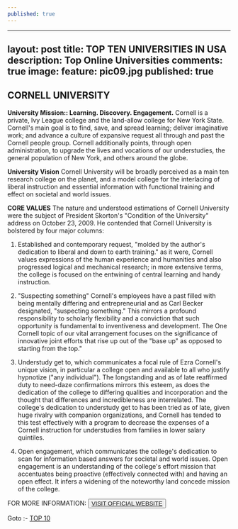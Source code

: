 ```yaml
---
published: true
---
```

---
layout: post
title: TOP TEN UNIVERSITIES IN USA
description: Top Online Universities
comments: true
image:
  feature: pic09.jpg
published: true
---
## CORNELL UNIVERSITY ##

**University Mission:: Learning. Discovery. Engagement.**
Cornell is a private, Ivy League college and the land-allow college for New York State. Cornell's main goal is to find, save, and spread learning; deliver imaginative work; and advance a culture of expansive request all through and past the Cornell people group. Cornell additionally points, through open administration, to upgrade the lives and vocations of our understudies, the general population of New York, and others around the globe.

**University Vision**
Cornell University will be broadly perceived as a main ten research college on the planet, and a model college for the interlacing of liberal instruction and essential information with functional training and effect on societal and world issues.

**CORE VALUES**
The nature and understood estimations of Cornell University were the subject of President Skorton's "Condition of the University" address on October 23, 2009. He contended that Cornell University is bolstered by four major columns:

1. Established and contemporary request, "molded by the author's dedication to liberal and down to earth training." as it were, Cornell values expressions of the human experience and humanities and also progressed logical and mechanical research; in more extensive terms, the college is focused on the entwining of central learning and handy instruction.

2. "Suspecting something" Cornell's employees have a past filled with being mentally differing and entrepreneurial and as Carl Becker designated, "suspecting something." This mirrors a profound responsibility to scholarly flexibility and a conviction that such opportunity is fundamental to inventiveness and development. The One Cornell topic of our vital arrangement focuses on the significance of innovative joint efforts that rise up out of the "base up" as opposed to starting from the top."

3. Understudy get to, which communicates a focal rule of Ezra Cornell's unique vision, in particular a college open and available to all who justify hypnotize ("any individual"). The longstanding and as of late reaffirmed duty to need-daze confirmations mirrors this esteem, as does the dedication of the college to differing qualities and incorporation and the thought that differences and incredibleness are interrelated. The college's dedication to understudy get to has been tried as of late, given huge rivalry with companion organizations, and Cornell has tended to this test effectively with a program to decrease the expenses of a Cornell instruction for understudies from families in lower salary quintiles.

4. Open engagement, which communicates the college's dedication to scan for information based answers for societal and world issues. Open engagement is an understanding of the college's effort mission that accentuates being proactive (effectively connected with) and having an open effect. It infers a widening of the noteworthy land concede mission of the college.

FOR MORE INFORMATION:
<button><a href="http://www.cornell.edu/">VISIT OFFICIAL WEBSITE</a></button>

Goto :- [TOP 10](/topten/top-online-universities10/)

